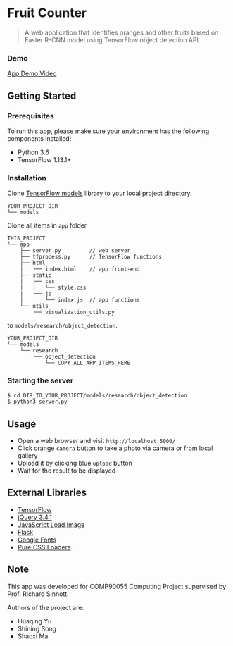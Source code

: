 # Fruit Counter

> A web application that identifies oranges and other fruits based on Faster R-CNN model using TensorFlow object detection API.


### Demo
[App Demo Video](https://www.youtube.com/watch?v=JXQLtP5A_uI)
## Getting Started

### Prerequisites
To run this app, please make sure your environment has the following components installed:
  - Python 3.6
  - TensorFlow 1.13.1+

### Installation
Clone [TensorFlow models](https://github.com/tensorflow/models) library to your local project directory.

```
YOUR_PROJECT_DIR
└── models
```

Clone all items in `app` folder
```
THIS_PROJECT
└── app
    ├── server.py         // web server
    ├── tfprocess.py      // TensorFlow functions
    ├── html
    |   └── index.html    // app front-end
    ├── static
    |   ├── css
    |   |   └── style.css
    |   └── js
    |       └── index.js  // app functions
    └── utils
        └── visualization_utils.py

```


to `models/research/object_detection`.
```
YOUR_PROJECT_DIR
└── models
    └── research
        └── object_detection
            └── COPY_ALL_APP_ITEMS_HERE
```

### Starting the server
```bash
$ cd DIR_TO_YOUR_PROJECT/models/research/object_detection
$ python3 server.py
```
## Usage
 - Open a web browser and visit `http://localhost:5000/`
 - Click orange `camera` button to take a photo via camera or from local gallery
 - Upload it by clicking blue `upload` button
 - Wait for the result to be displayed

## External Libraries
 - [TensorFlow](https://www.tensorflow.org/)
 - [jQuery 3.4.1](https://jquery.com/)
 - [JavaScript Load Image](https://github.com/blueimp/JavaScript-Load-Image)
 - [Flask](http://flask.pocoo.org/)
 - [Google Fonts](https://fonts.google.com/)
 - [Pure CSS Loaders](https://loading.io/css/)


## Note
This app was developed for COMP90055 Computing Project supervised by Prof. Richard Sinnott.

Authors of the project are:
 - Huaqing Yu
 - Shining Song
 - Shaoxi Ma

